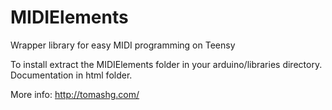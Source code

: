 MIDIElements
============

Wrapper library for easy MIDI programming on Teensy

To install extract the MIDIElements folder in your arduino/libraries directory.
Documentation in html folder.

More info: http://tomashg.com/
